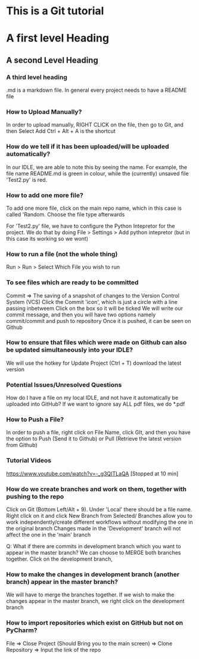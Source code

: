 # This is a Git tutorial 

# A first level Heading 
## A second Level Heading 
### A third level heading 

.md is a markdown file. 
In general every project needs to have a README file  

### How to Upload Manually? 
In order to upload manually, RIGHT CLICK on the file, then go to Git, and then Select Add 
Ctrl + Alt + A is the shortcut 

### How do we tell if it has been uploaded/will be uploaded automatically?
In our IDLE, we are able to note this by seeing the name. For example, the file name README.md is green in colour, while the (currently) unsaved file 'Test2.py' is red. 


### How to add one more file?
To add one more file, click on the main repo name, which in this case is called 'Random. Choose the file type afterwards  

For 'Test2.py' file, we have to configure the Python Intepretor for the project. We do that by doing 
File > Settings > Add python intepretor (but in this case its working so we wont)

### How to run a file (not the whole thing)
Run > Run > Select Which File you wish to run 

### To see files which are ready to be committed 
Commit => The saving of a snapshot of changes to the Version Control System (VCS) 
Click the Commit 'icon', which is just a circle with a line passing inbetweem 
Click on the box so it will be ticked 
We will write our commit message, and then you will have two options namely commit/commit and push to repository 
Once it is pushed, it can be seen on Github 

### How to ensure that files which were made on Github can also be updated simultaneously into your IDLE?
We will use the hotkey for Update Project (Ctrl + T) download the latest version 

### Potential Issues/Unresolved Questions 
How do I have a file on my local IDLE, and not have it automatically be uploaded into GitHub? 
If we want to ignore say ALL pdf files, we do *.pdf 

### How to Push a File? 
In order to push a file, right click on File Name, click GIt, and then you have the option to Push (Send it to Github) or Pull (Retrieve the latest version from Github)

### Tutorial Videos 
https://www.youtube.com/watch?v=-_g3QITLaQA [Stopped at 10 min]

### How do we create branches and work on them, together with pushing to the repo 
Click on Git (Bottom Left/Alt + 9). Under 'Local' there should be a file name. Right click on it and click New Branch from Selected/<Name> 
Branches allow you to work independently/create different workflows without modifying the one in the original branch
Changes made in the 'Development' branch will not affect the one in the 'main' branch 

Q: What if there are commits in development branch which you want to appear in the master branch?
We can choose to MERGE both branches together. Click on the development branch,  

### How to make the changes in development branch (another branch) appear in the master branch?
We will have to merge the branches together. If we wish to make the changes appear in the master branch, we right click on the development branch

### How to import repositories which exist on GitHub but not on PyCharm? 
File => Close Project (Should Bring you to the main screen) => Clone Repository => Input the link of the repo 





